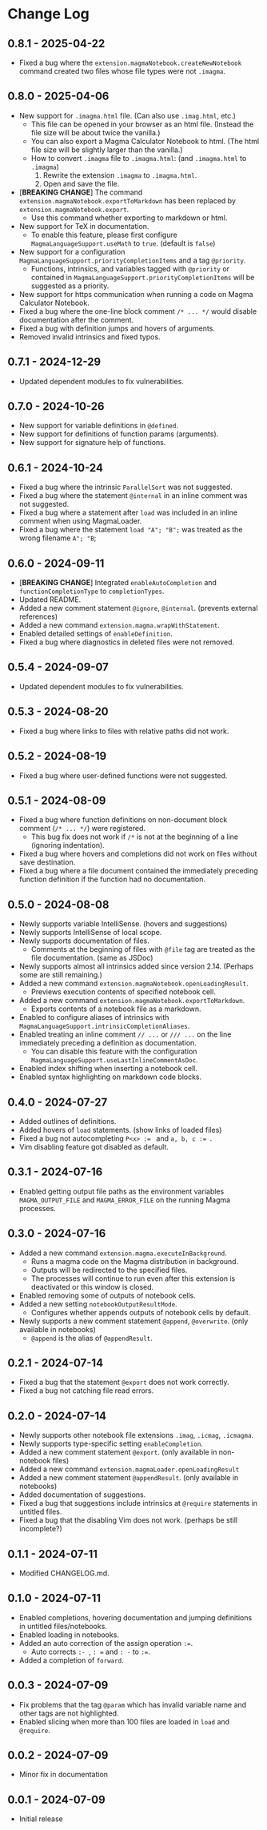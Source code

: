 
# Change Log

## 0.8.1 - 2025-04-22

- Fixed a bug where the `extension.magmaNotebook.createNewNotebook` command created two files whose file types were not `.imagma`.

## 0.8.0 - 2025-04-06

- New support for `.imagma.html` file. (Can also use `.imag.html`, etc.)
    - This file can be opened in your browser as an html file. (Instead the file size will be about twice the vanilla.)
    - You can also export a Magma Calculator Notebook to html. (The html file size will be slightly larger than the vanilla.)
    - How to convert `.imagma` file to `.imagma.html`: (and `.imagma.html` to `.imagma`)
        1. Rewrite the extension `.imagma` to `.imagma.html`.
        1. Open and save the file.
- [**BREAKING CHANGE**] The command `extension.magmaNotebook.exportToMarkdown` has been replaced by `extension.magmaNotebook.export`.
    - Use this command whether exporting to markdown or html.
- New support for TeX in documentation.
    - To enable this feature, please first configure `MagmaLanguageSupport.useMath` to `true`. (default is `false`)
- New support for a configuration `MagmaLanguageSupport.priorityCompletionItems` and a tag `@priority`.
    - Functions, intrinsics, and variables tagged with `@priority` or contained in `MagmaLanguageSupport.priorityCompletionItems` will be suggested as a priority.
- New support for https communication when running a code on Magma Calculator Notebook.
- Fixed a bug where the one-line block comment `/* ... */` would disable documentation after the comment.
- Fixed a bug with definition jumps and hovers of arguments.
- Removed invalid intrinsics and fixed typos.

## 0.7.1 - 2024-12-29

- Updated dependent modules to fix vulnerabilities.

## 0.7.0 - 2024-10-26

- New support for variable definitions in `@defined`.
- New support for definitions of function params (arguments).
- New support for signature help of functions.

## 0.6.1 - 2024-10-24

- Fixed a bug where the intrinsic `ParallelSort` was not suggested.
- Fixed a bug where the statement `@internal` in an inline comment was not suggested.
- Fixed a bug where a statement after `load` was included in an inline comment when using MagmaLoader.
- Fixed a bug where the statement `load "A"; "B";` was treated as the wrong filename `A"; "B`;

## 0.6.0 - 2024-09-11

- [**BREAKING CHANGE**] Integrated `enableAutoCompletion` and `functionCompletionType` to `completionTypes`.
- Updated README.
- Added a new comment statement `@ignore`, `@internal`. (prevents external references)
- Added a new command `extension.magma.wrapWithStatement`.
- Enabled detailed settings of `enableDefinition`.
- Fixed a bug where diagnostics in deleted files were not removed.

## 0.5.4 - 2024-09-07

- Updated dependent modules to fix vulnerabilities.

## 0.5.3 - 2024-08-20

- Fixed a bug where links to files with relative paths did not work.

## 0.5.2 - 2024-08-19

- Fixed a bug where user-defined functions were not suggested.

## 0.5.1 - 2024-08-09

- Fixed a bug where function definitions on non-document block comment (`/* ... */`) were registered.
    - This bug fix does not work if `/*` is not at the beginning of a line (ignoring indentation).
- Fixed a bug where hovers and completions did not work on files without save destination.
- Fixed a bug where a file document contained the immediately preceding function definition if the function had no documentation.

## 0.5.0 - 2024-08-08

- Newly supports variable IntelliSense. (hovers and suggestions)
- Newly supports IntelliSense of local scope.
- Newly supports documentation of files.
    - Comments at the beginning of files with `@file` tag are treated as the file documentation. (same as JSDoc)
- Newly supports almost all intrinsics added since version 2.14. (Perhaps some are still remaining.)
- Added a new command `extension.magmaNotebook.openLoadingResult`.
    - Previews execution contents of specified notebook cell.
- Added a new command `extension.magmaNotebook.exportToMarkdown`.
    - Exports contents of a notebook file as a markdown.
- Enabled to configure aliases of intrinsics with `MagmaLanguageSupport.intrinsicCompletionAliases`.
- Enabled treating an inline comment `// ...` or `/// ...` on the line immediately preceding a definition as documentation.
    - You can disable this feature with the configuration `MagmaLanguageSupport.useLastInlineCommentAsDoc`.
- Enabled index shifting when inserting a notebook cell.
- Enabled syntax highlighting on markdown code blocks.

## 0.4.0 - 2024-07-27

- Added outlines of definitions.
- Added hovers of `load` statements. (show links of loaded files)
- Fixed a bug not autocompleting `P<x> := ` and `a, b, c := `.
- Vim disabling feature got disabled as default.

## 0.3.1 - 2024-07-16

- Enabled getting output file paths as the environment variables `MAGMA_OUTPUT_FILE` and `MAGMA_ERROR_FILE` on the running Magma processes.

## 0.3.0 - 2024-07-16

- Added a new command `extension.magma.executeInBackground`.
    - Runs a magma code on the Magma distribution in background.
    - Outputs will be redirected to the specified files.
    - The processes will continue to run even after this extension is deactivated or this window is closed.
- Enabled removing some of outputs of notebook cells.
- Added a new setting `notebookOutputResultMode`.
    - Configures whether appends outputs of notebook cells by default.
- Newly supports a new comment statement `@append`, `@overwrite`. (only available in notebooks)
    - `@append` is the alias of `@appendResult`.

## 0.2.1 - 2024-07-14

- Fixed a bug that the statement `@export` does not work correctly.
- Fixed a bug not catching file read errors.

## 0.2.0 - 2024-07-14

- Newly supports other notebook file extensions `.imag`, `.icmag`, `.icmagma`.
- Newly supports type-specific setting `enableCompletion`.
- Added a new comment statement `@export`. (only available in non-notebook files)
- Added a new command `extension.magmaLoader.openLoadingResult`
- Added a new comment statement `@appendResult`. (only available in notebooks)
- Added documentation of suggestions.
- Fixed a bug that suggestions include intrinsics at `@require` statements in untitled files.
- Fixed a bug that the disabling Vim does not work. (perhaps be still incomplete?)

## 0.1.1 - 2024-07-11

- Modified CHANGELOG.md.

## 0.1.0 - 2024-07-11

- Enabled completions, hovering documentation and jumping definitions in untitled files/notebooks.
- Enabled loading in notebooks.
- Added an auto correction of the assign operation `:=`.
    - Auto corrects `:- `, `: =` and `: -` to `:=`.
- Added a completion of `forward`.

## 0.0.3 - 2024-07-09

- Fix problems that the tag `@param` which has invalid variable name and other tags are not highlighted.
- Enabled slicing when more than 100 files are loaded in `load` and `@require`.

## 0.0.2 - 2024-07-09

- Minor fix in documentation

## 0.0.1 - 2024-07-09

- Initial release
